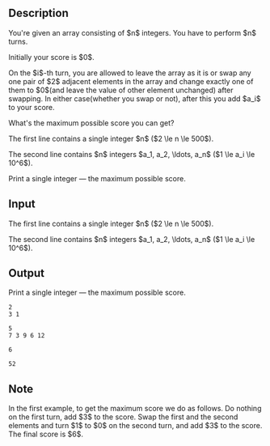 ## Description

<div><p>You're given an array consisting of $n$ integers. You have to perform $n$ turns.</p><p>Initially your score is $0$.</p><p>On the $i$-th turn, you are allowed to leave the array as it is or swap any one pair of $2$ adjacent elements in the array and change exactly one of them to $0$(and leave the value of other element unchanged) after swapping. In either case(whether you swap or not), after this you add $a_i$ to your score. </p><p>What's the maximum possible score you can get?</p></div><div class="input-specification"><p>The first line contains a single integer $n$ ($2 \le n \le 500$).</p><p>The second line contains $n$ integers $a_1, a_2, \ldots, a_n$ ($1 \le a_i \le 10^6$).</p></div><div class="output-specification"><p>Print a single integer&nbsp;— the maximum possible score.</p></div>

## Input

<p>The first line contains a single integer $n$ ($2 \le n \le 500$).</p><p>The second line contains $n$ integers $a_1, a_2, \ldots, a_n$ ($1 \le a_i \le 10^6$).</p>

## Output

<p>Print a single integer&nbsp;— the maximum possible score.</p>





```input1
2
3 1
```




```input2
5
7 3 9 6 12
```




```output1
6
```




```output2
52
```



## Note

<p>In the first example, to get the maximum score we do as follows. Do nothing on the first turn, add $3$ to the score. Swap the first and the second elements and turn $1$ to $0$ on the second turn, and add $3$ to the score. The final score is $6$.</p>

